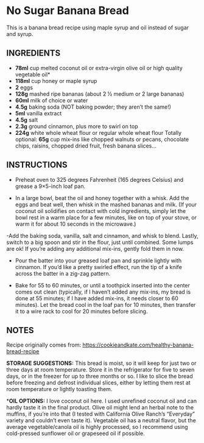 # No Sugar Banana Bread

This is a banana bread recipe using maple syrup and oil instead of sugar and syrup. 

## INGREDIENTS

- **78ml** cup melted coconut oil or extra-virgin olive oil or high quality vegetable oil*
- **118ml** cup honey or maple syrup
- **2** eggs
- **128g** mashed ripe bananas (about 2 ½ medium or 2 large bananas)
- **60ml** milk of choice or water
- **4.5g** baking soda (NOT baking powder; they aren’t the same!)
- **5ml** vanilla extract
- **4.5g** salt
- **2.3g** ground cinnamon, plus more to swirl on top
- **224g** white whole wheat flour or regular whole wheat flour
Totally optional: **65g** cup mix-ins like chopped walnuts or pecans, chocolate chips, raisins, chopped dried fruit, fresh banana slices…

## INSTRUCTIONS

- Preheat oven to 325 degrees Fahrenheit (165 degrees Celsius) and grease a 9×5-inch loaf pan.

- In a large bowl, beat the oil and honey together with a whisk. Add the eggs and beat well, then whisk in the mashed bananas and milk. (If your coconut oil solidifies on contact with cold ingredients, simply let the bowl rest in a warm place for a few minutes, like on top of your stove, or warm it for about 10 seconds in the microwave.)

-Add the baking soda, vanilla, salt and cinnamon, and whisk to blend. Lastly, switch to a big spoon and stir in the flour, just until combined. Some lumps are ok! If you’re adding any additional mix-ins, gently fold them in now.

- Pour the batter into your greased loaf pan and sprinkle lightly with cinnamon. If you’d like a pretty swirled effect, run the tip of a knife across the batter in a zig-zag pattern.

- Bake for 55 to 60 minutes, or until a toothpick inserted into the center comes out clean (typically, if I haven’t added any mix-ins, my bread is done at 55 minutes; if I have added mix-ins, it needs closer to 60 minutes). Let the bread cool in the loaf pan for 10 minutes, then transfer it to a wire rack to cool for 20 minutes before slicing.

## NOTES

Recipe originally comes from: https://cookieandkate.com/healthy-banana-bread-recipe


**STORAGE SUGGESTIONS:** This bread is moist, so it will keep for just two or three days at room temperature. Store it in the refrigerator for five to seven days, or in the freezer for up to three months or so. I like to slice the bread before freezing and defrost individual slices, either by letting them rest at room temperature or lightly toasting them.

***OIL OPTIONS:** I love coconut oil here. I used unrefined coconut oil and can hardly taste it in the final product. Olive oil might lend an herbal note to the muffins, if you’re into that (I tested with California Olive Ranch’s “Everyday” variety and couldn’t even taste it). Vegetable oil has a neutral flavor, but the average vegetable/canola oil is highly processed, so I recommend using cold-pressed sunflower oil or grapeseed oil if possible.
